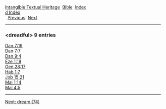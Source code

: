 [Intangible Textual Heritage](../../index)  [Bible](../index) 
[Index](index)   
[d Index](_d_)  
  [Previous](c03374)  [Next](c03376) 

------------------------------------------------------------------------

### &lt;dreadful&gt; 9 entries

[Dan 7:19](../kjv/dan007.htm#019)  
[Dan 7:7](../kjv/dan007.htm#007)  
[Dan 9:4](../kjv/dan009.htm#004)  
[Eze 1:18](../kjv/eze001.htm#018)  
[Gen 28:17](../kjv/gen028.htm#017)  
[Hab 1:7](../kjv/hab001.htm#007)  
[Job 15:21](../kjv/job015.htm#021)  
[Mal 1:14](../kjv/mal001.htm#014)  
[Mal 4:5](../kjv/mal004.htm#005)  

------------------------------------------------------------------------

[Next: dream (74)](c03376)
